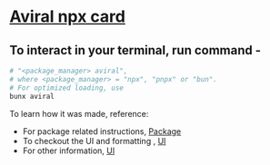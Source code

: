 # [Aviral npx card](https://www.npmjs.com/package/aviral)

## To interact in your terminal, run command - 
```sh
# "<package_manager> aviral", 
# where <package_manager> = "npx", "pnpx" or "bun". 
# For optimized loading, use
bunx aviral
```

To learn how it was made, reference:

- For package related instructions, [Package](https://github.com/aviralrabbit1/aviral/blob/main/package.md#Package)
- To checkout the UI and formatting , [UI](https://github.com/aviralrabbit1/aviral/blob/main/UI.md#UI)
- For other information, [UI](https://github.com/aviralrabbit1/aviral/blob/main/info.md#Info)
